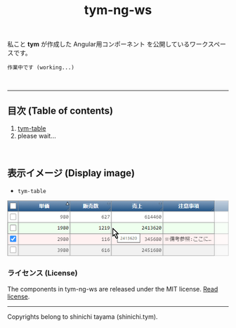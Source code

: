 <div align="center">
  <h1>tym-ng-ws</h1>
</div>

<br/>

私こと **tym** が作成した Angular用コンポーネント を公開しているワークスペースです。

```
作業中です (working...)
```

<br/>

---

## 目次 (Table of contents)
1. [tym-table](./projects/tym-table/README.md)
1. please wait...

<br/>

## 表示イメージ (Display image)

- `tym-table`

![表示サンプル](/tym-table-demo.png)

### ライセンス (License)
The components in tym-ng-ws are released under the MIT license. [Read license](//github.com/shinichi-tym/tym-ng-ws/blob/main/LICENSE).

---
Copyrights belong to shinichi tayama (shinichi.tym).
